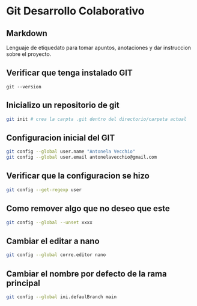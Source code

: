 # Git Desarrollo Colaborativo

## Markdown
Lenguaje de etiquedato para tomar apuntos, anotaciones y dar instruccion sobre el proyecto.

## Verificar que tenga instalado  GIT

```
git --version
```

## Inicializo un repositorio de git

```sh
git init # crea la carpta .git dentro del directorio/carpeta actual
```

## Configuracion inicial del GIT

```sh
git config --global user.name "Antonela Vecchio"
git config --global user.email antonelavecchio@gmail.com
```

## Verificar que la configuracion se hizo

```sh
git config --get-regexp user
```

## Como remover algo que no deseo que este

```sh
git config --global --unset xxxx
```

## Cambiar el editar a nano

```sh
git config --global corre.editor nano
```

## Cambiar el nombre por defecto de la rama principal

```sh
git config --global ini.defaulBranch main
```
